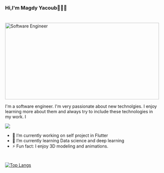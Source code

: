 
### Hi,I'm Magdy Yacoub👋👨‍💻
#
<img src="https://media.giphy.com/media/KouuVwfTuArOWeerLM/giphy.gif" width=100% height= 250 alt="Software Engineer"/>

I'm a software engineer. I'm very passionate about new technolgies. I enjoy learning more about them and always try to include these technologies in my work. I 


[<img src="https://img.shields.io/badge/LinkedIn-0077B5?style=for-the-badge&logo=linkedin&logoColor=white">](https://www.linkedin.com/in/magdy-yacoub-652a09157/)

- 🔭 I’m currently working on self project in Flutter
- 🌱 I’m currently learning Data science and deep learning
- ⚡ Fun fact: I enjoy 3D modeling and animations.


#
[![Top Langs](https://github-readme-stats.vercel.app/api/top-langs/?username=MagdyYacoub1&layout=compact&theme=github_dark)](https://github.com/anuraghazra/github-readme-stats)




